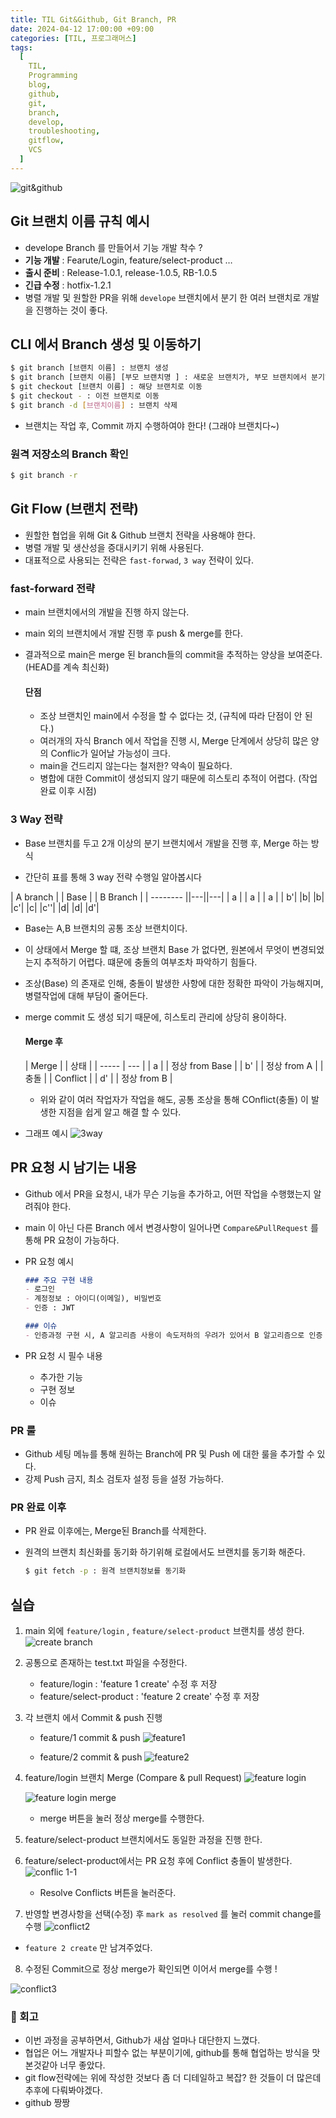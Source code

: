 ```yaml
---
title: TIL Git&Github, Git Branch, PR
date: 2024-04-12 17:00:00 +09:00
categories: [TIL, 프로그래머스]
tags:
  [
    TIL,
    Programming
    blog,
    github,
    git,
    branch,
    develop,
    troubleshooting,
    gitflow,
    VCS
  ]
---
```


![git&github](../assets/img/common/git.&githubpng.png)

## Git 브랜치 이름 규칙 예시

- develope Branch 를 만들어서 기능 개발 착수 ?
- **기능 개발** : Fearute/Login, feature/select-product …
- **출시 준비** : Release-1.0.1, release-1.0.5, RB-1.0.5
- **긴급 수정** : hotfix-1.2.1
- 병렬 개발 및 원할한 PR을 위해 `develope` 브랜치에서 분기 한 여러 브랜치로 개발을 진행하는 것이 좋다.

## CLI 에서 Branch 생성 및 이동하기

```bash
$ git branch [브랜치 이름] : 브랜치 생성
$ git branch [브랜치 이름] [부모 브랜치명 ] : 새로운 브랜치가, 부모 브랜치에서 분기하여 나온다.
$ git checkout [브랜치 이름] : 해당 브랜치로 이동
$ git checkout - : 이전 브랜치로 이동
$ git branch -d [브랜치이름] : 브랜치 삭제
```
- 브랜치는 작업 후, Commit 까지 수행하여야 한다! (그래야 브랜치다~)

### 원격 저장소의 Branch 확인

```bash
$ git branch -r
```

## Git Flow (브랜치 전략)

- 원할한 협업을 위해 Git & Github 브랜치 전략을 사용해야 한다.
- 병렬 개발 및 생산성을 증대시키기 위해 사용된다.
- 대표적으로 사용되는 전략은 `fast-forwad`, `3 way` 전략이 있다.

### fast-forward 전략
- main 브랜치에서의 개발을 진행 하지 않는다.
- main 외의 브랜치에서 개발 진행 후 push & merge를 한다.
- 결과적으로 main은 merge 된 branch들의 commit을 추적하는 양상을 보여준다. (HEAD를 계속 최신화)

  #### 단점
  - 조상 브랜치인 main에서 수정을 할 수 없다는 것, (규칙에 따라 단점이 안 된다.)
  - 여러개의 자식 Branch 에서 작업을 진행 시, Merge 단계에서 상당히 많은 양의 Conflic가 일어날 가능성이 크다.
  - main을 건드리지 않는다는 철저한? 약속이 필요하다.
  - 병합에 대한 Commit이 생성되지 않기 때문에 히스토리 추적이 어렵다. (작업 완료 이후 시점)
  
### 3 Way 전략
- Base 브랜치를 두고 2개 이상의 분기 브랜치에서 개발을 진행 후, Merge 하는 방식

- 간단히 표를 통해 3 way 전략 수행일 알아봅시다

| A branch |  | Base |  | B Branch |
| -------- ||---||---|
| a | | a | | a |
| b'| |b| |b|
|c'| |c| |c''|
|d| |d| |d'|

- Base는 A,B 브랜치의 공통 조상 브랜치이다.
- 이 상태에서 Merge 할 떄, 조상 브랜치 Base 가 없다면, 원본에서 무엇이 변경되었는지 추적하기 어렵다. 떄문에 충돌의 여부조차 파악하기 힘들다.
- 조상(Base) 의 존재로 인해, 충돌이 발생한 사항에 대한 정확한 파악이 가능해지며, 병렬작업에 대해 부담이 줄어든다.
- merge commit 도 생성 되기 때문에, 히스토리 관리에 상당히 용이하다.

  #### Merge 후
  | Merge |     | 상태           |
  | ----- | --- |
  | a     |     | 정상 from Base |
  | b'    |     | 정상 from A    |
  | 충돌  |     | Conflict       |
  | d'    |     | 정상 from B    |
  
  - 위와 같이 여러 작업자가 작업을 해도, 공통 조상을 통해 COnflict(충돌) 이 발생한 지점을 쉽게 알고 해결 할 수 있다.

- 그래프 예시
  ![3way](../assets/img/post/2024-04-12/3way.png)


## PR 요청 시 남기는 내용

- Github 에서 PR을 요청시, 내가 무슨 기능을 추가하고, 어떤 작업을 수행했는지 알려줘야 한다.
- main 이 아닌 다른 Branch 에서 변경사항이 일어나면 `Compare&PullRequest` 를 통해 PR 요청이 가능하다.

- PR 요청 예시
  
  ```markdown
  ### 주요 구현 내용
  - 로그인
  - 계정정보 : 아이디(이메일), 비밀번호
  - 인증 : JWT

  ### 이슈
  - 인증과정 구현 시, A 알고리즘 사용이 속도저하의 우려가 있어서 B 알고리즘으로 인증 구현
  ```

- PR 요청 시 필수 내용

  + 추가한 기능
  + 구현 정보
  + 이슈

### PR 룰

  - Github 세팅 메뉴를 통해 원하는 Branch에 PR 및 Push 에 대한 룰을 추가할 수 있다.
  - 강제 Push 금지, 최소 검토자 설정 등을 설정 가능하다.

### PR 완료 이후

  - PR 완료 이후에는, Merge된 Branch를 삭제한다.
  - 원격의 브랜치 최신화를 동기화 하기위해 로컬에서도 브랜치를 동기화 해준다.

    ```bash
    $ git fetch -p : 원격 브랜치정보를 동기화
    ```


## 실습

1. main 외에 `feature/login` , `feature/select-product` 브랜치를 생성 한다.
  ![create branch](../assets/img/post/2024-04-12/create%20branch.png)

2. 공통으로 존재하는 test.txt 파일을 수정한다.

     + feature/login : 'feature 1 create' 수정 후 저장
     + feature/select-product : 'feature 2 create' 수정 후 저장
  
3. 각 브랜치 에서 Commit & push 진행

    + feature/1 commit & push
      ![feature1](../assets/img/post/2024-04-12/create%20branch.-push1.png)

    + feature/2 commit & push
      ![feature2](../assets/img/post/2024-04-12/create%20branch.-push2.png)

4. feature/login 브랜치 Merge (Compare & pull Request)
   ![feature login](../assets/img/post/2024-04-12/branch-to-github2.png)
     
   ![feature login merge](../assets/img/post/2024-04-12/PR2.png)
   - merge 버튼을 눌러 정상 merge를 수행한다.
5. feature/select-product 브랜치에서도 동일한 과정을 진행 한다.
6. feature/select-product에서는 PR 요청 후에 Conflict 충돌이 발생한다.
   ![conflic 1-1](../assets/img/post/2024-04-12/conflict1-1.png)

   - Resolve Conflicts 버튼을 눌러준다.
7. 반영할 변경사항을 선택(수정) 후 `mark as resolved` 를 눌러 commit change를 수행
  ![conflict2](../assets/img/post/2024-04-12/conflict2.png)
  - `feature 2 create` 만 남겨주었다.

8. 수정된 Commit으로 정상 merge가 확인되면 이어서 merge를 수행 !
  
  ![conflict3](../assets/img/post/2024-04-12/conflict3.png)


### 📖 회고

- 이번 과정을 공부하면서, Github가 새삼 얼마나 대단한지 느꼈다.
- 협업은 어느 개발자나 피할수 없는 부분이기에, github를 통해 협업하는 방식을 맛본것같아 너무 좋았다.
- git flow전략에는 위에 작성한 것보다 좀 더 디테일하고 복잡? 한 것들이 더 많은데 추후에 다뤄봐야겠다.
- github 짱짱